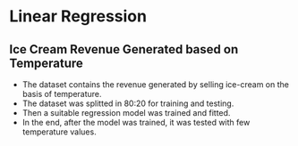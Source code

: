 # Linear Regression
## Ice Cream Revenue Generated based on Temperature
- The dataset contains the revenue generated by selling ice-cream on the basis of temperature.
- The dataset was splitted in 80:20 for training and testing.
- Then a suitable regression model was trained and fitted.
- In the end, after the model was trained, it was tested with few temperature values.
